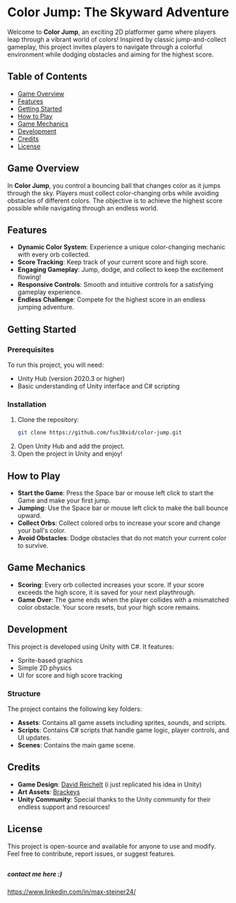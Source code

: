 # Color Jump: The Skyward Adventure

Welcome to **Color Jump**, an exciting 2D platformer game where players leap through a vibrant world of colors! Inspired by classic jump-and-collect gameplay, this project invites players to navigate through a colorful environment while dodging obstacles and aiming for the highest score.

## Table of Contents
- [Game Overview](#game-overview)
- [Features](#features)
- [Getting Started](#getting-started)
- [How to Play](#how-to-play)
- [Game Mechanics](#game-mechanics)
- [Development](#development)
- [Credits](#credits)
- [License](#license)

## Game Overview
In **Color Jump**, you control a bouncing ball that changes color as it jumps through the sky. Players must collect color-changing orbs while avoiding obstacles of different colors. The objective is to achieve the highest score possible while navigating through an endless world.

## Features
- **Dynamic Color System**: Experience a unique color-changing mechanic with every orb collected.
- **Score Tracking**: Keep track of your current score and high score.
- **Engaging Gameplay**: Jump, dodge, and collect to keep the excitement flowing!
- **Responsive Controls**: Smooth and intuitive controls for a satisfying gameplay experience.
- **Endless Challenge**: Compete for the highest score in an endless jumping adventure.

## Getting Started

### Prerequisites
To run this project, you will need:
- Unity Hub (version 2020.3 or higher)
- Basic understanding of Unity interface and C# scripting

### Installation
1. Clone the repository:
    ```bash
    git clone https://github.com/fus38xid/color-jump.git
    ```
2. Open Unity Hub and add the project.
3. Open the project in Unity and enjoy!

## How to Play
- **Start the Game**: Press the Space bar or mouse left click to start the Game and make your first jump.
- **Jumping**: Use the Space bar or mouse left click to make the ball bounce upward.
- **Collect Orbs**: Collect colored orbs to increase your score and change your ball's color.
- **Avoid Obstacles**: Dodge obstacles that do not match your current color to survive.

## Game Mechanics
- **Scoring**: Every orb collected increases your score. If your score exceeds the high score, it is saved for your next playthrough.
- **Game Over**: The game ends when the player collides with a mismatched color obstacle. Your score resets, but your high score remains.

## Development
This project is developed using Unity with C#. It features:
- Sprite-based graphics
- Simple 2D physics
- UI for score and high score tracking

### Structure
The project contains the following key folders:
- **Assets**: Contains all game assets including sprites, sounds, and scripts.
- **Scripts**: Contains C# scripts that handle game logic, player controls, and UI updates.
- **Scenes**: Contains the main game scene.

## Credits
- **Game Design**: [David Reichelt](https://color-switch.fandom.com/wiki/Color_Switch) (i just replicated his idea in Unity)  
- **Art Assets**: [Brackeys](https://github.com/Brackeys/Color-Switch-Replica/blob/master/Color%20Switch%20Replica/Assets/Small%20Circle.psd)
- **Unity Community**: Special thanks to the Unity community for their endless support and resources!

## License
This project is open-source and available for anyone to use and modify. Feel free to contribute, report issues, or suggest features.

##

##### contact me here :)
 https://www.linkedin.com/in/max-steiner24/
